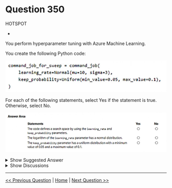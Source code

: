 # Question 350

HOTSPOT

-

You perform hyperparameter tuning with Azure Machine Learning.

You create the following Python code:

![Question Image](../images/q350_q_image547.png)

For each of the following statements, select Yes if the statement is true. Otherwise, select No.

![Question Image](../images/q350_q_image548.png)

<details>
  <summary>Show Suggested Answer</summary>

<img src="../images/q350_ans_0_image549.png" alt="Answer Image"><br>

</details>

<details>
  <summary>Show Discussions</summary>

<blockquote><p><strong>BR_CS</strong> <code>(Sat 17 Feb 2024 12:53)</code> - <em>Upvotes: 6</em></p><p>YES, NO, YES
normal is used not lognormal</p></blockquote>
<blockquote><p><strong>kay1101</strong> <code>(Sun 24 Nov 2024 02:56)</code> - <em>Upvotes: 1</em></p><p>Yes No Yes
If X is normally distributed with mean μ and standard deviation σ, then 
log(X) is not normally distributed. The logarithm function is nonlinear and can distort the distribution of the original variable.
For log(X) to be normal, X must be lognormal.

Since learning_rate is normal distribution not lognormal, second one should be no.</p></blockquote>

<blockquote><p><strong>deyoz</strong> <code>(Mon 05 Aug 2024 01:52)</code> - <em>Upvotes: 1</em></p><p>Yes, Yes, Yes.

if the distribution is normal, taking a log of the same distribution will resemble normal distribution.</p></blockquote>

<blockquote><p><strong>deyoz</strong> <code>(Mon 05 Aug 2024 01:54)</code> - <em>Upvotes: 2</em></p><p>*lognormal</p></blockquote>
<blockquote><p><strong>deyoz</strong> <code>(Mon 05 Aug 2024 01:57)</code> - <em>Upvotes: 3</em></p><p>and second statement is false i think.</p></blockquote>
<blockquote><p><strong>Ran2025</strong> <code>(Mon 22 Apr 2024 05:42)</code> - <em>Upvotes: 1</em></p><p>YES YES YES

the &#x27;logarithm&#x27; word.......</p></blockquote>

<blockquote><p><strong>adescientist</strong> <code>(Tue 27 Feb 2024 13:25)</code> - <em>Upvotes: 4</em></p><p>I agree, since the the search distribution of learning rate is Normal NOT Lognormal.
The solution should be: YES, NO, YES</p></blockquote>
<blockquote><p><strong>phdykd</strong> <code>(Fri 26 Jan 2024 20:08)</code> - <em>Upvotes: 3</em></p><p>YES, YES, YES</p></blockquote>

</details>

---

[<< Previous Question](question_349.md) | [Home](../index.md) | [Next Question >>](question_351.md)
